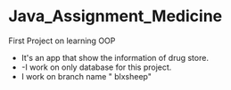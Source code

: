 # Java_Assignment_Medicine
First Project on learning OOP
- It's an app that show the information of drug store.
- -I work on only database for this project.
- I work on branch name " blxsheep"
